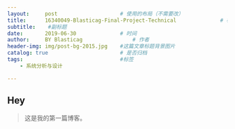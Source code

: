 ```yaml
---
layout:     post   				    # 使用的布局（不需要改）
title:      16340049-Blasticag-Final-Project-Technical				# 标题 
subtitle:    #副标题
date:       2019-06-30				# 时间
author:     BY Blasticag				# 作者
header-img: img/post-bg-2015.jpg 	#这篇文章标题背景图片
catalog: true 						# 是否归档
tags:								#标签
    - 系统分析与设计

---
```


## Hey

> 这是我的第一篇博客。